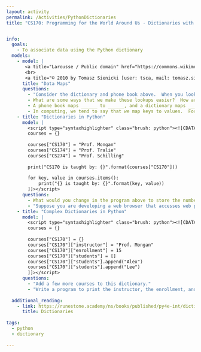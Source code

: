 ```yaml
---
layout: activity
permalink: /Activities/PythonDictionaries
title: "CS170: Programming for the World Around Us - Dictionaries with Python"


info:
  goals: 
    - To associate data using the Python dictionary
  models:
    - model: |
       <a title="Larousse / Public domain" href="https://commons.wikimedia.org/wiki/File:Nouveau_Dictionnaire_Larousse_page.JPG"><img width="512" alt="Nouveau Dictionnaire Larousse page" src="https://upload.wikimedia.org/wikipedia/commons/thumb/a/aa/Nouveau_Dictionnaire_Larousse_page.JPG/512px-Nouveau_Dictionnaire_Larousse_page.JPG"></a> 
       <br>
       <a title="© 2010 by Tomasz Sienicki [user: tsca, mail: tomasz.sienicki at gmail.com] / CC BY (https://creativecommons.org/licenses/by/3.0)" href="https://commons.wikimedia.org/wiki/File:Telefonbog_ubt-1.JPG"><img width="512" alt="Telefonbog ubt-1" src="https://upload.wikimedia.org/wikipedia/commons/d/d3/Telefonbog_ubt-1.JPG"></a>
      title: "Data Maps"
      questions:
        - "Consider the dictionary and phone book above.  When you look something up in each of them, what are you looking up, and what are you looking <strong>for</strong>?  What are the data types?"
        - What are some ways that we make these lookups easier?  How are the data organized, and what part of the data is organized that way?  
        - A phone book maps ______ to ______, and a dictionary maps ______ to ______.
        - In computing, we tend to say that we map keys to values.  For the phone book and dictionary, what is the key, and what is the value?  
    - title: "Dictionaries in Python"
      model: |
        <script type="syntaxhighlighter" class="brush: python"><![CDATA[   
        courses = {}
        
        courses["CS170"] = "Prof. Mongan"
        courses["CS174"] = "Prof. Tralie"
        courses["CS274"] = "Prof. Schilling"
        
        print("CS170 is taught by: {}".format(courses["CS170"]))
        
        for key, value in courses.items():
            print("{} is taught by: {}".format(key, value))
        ]]></script>  
      questions: 
        - What would you change in the program above to store the number of students enrolled in each course, instead of the instructor of each course?
        - "Suppose you are developing a web browser that accesses web pages.  You want to <strong>cache</strong> the pages, so that you only access them once, to save on I/O, network calls, and your data plan.  How might a <code>HashMap</code> help you to do this?  What would be the key and the value?"
    - title: "Complex Dictionaries in Python"
      model: |
        <script type="syntaxhighlighter" class="brush: python"><![CDATA[   
        courses = {}
        
        courses["CS170"] = {}
        courses["CS170"]["instructor"] = "Prof. Mongan"
        courses["CS170"]["enrollment"] = 15
        courses["CS170"]["students"] = []
        courses["CS170"]["students"].append("Alex")
        courses["CS170"]["students"].append("Lee")
        ]]></script>  
      questions: 
        - "Add a few more courses to this dictionary."
        - "Write a program to print the instructor, the enrollment, and all the students in all classes."
        
  additional_reading:
    - link: https://runestone.academy/ns/books/published/py4e-int/dictionaries/toctree.html
      title: Dictionaries
      
tags:
  - python
  - dictionary
  
---
```


